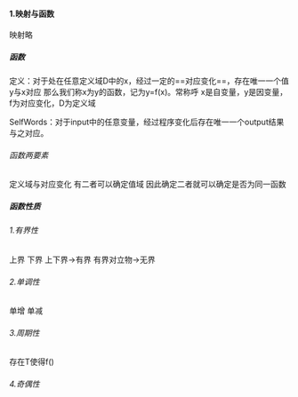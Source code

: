 
#### 1.映射与函数
映射略


##### 函数
定义：对于处在任意定义域D中的x，经过一定的==对应变化==，存在唯一一个值y与x对应
那么我们称x为y的函数，记为y=f(x)。常称呼 x是自变量，y是因变量，f为对应变化，D为定义域

SelfWords：对于input中的任意变量，经过程序变化后存在唯一一个output结果与之对应。
###### 函数两要素
定义域与对应变化
有二者可以确定值域
因此确定二者就可以确定是否为同一函数

##### 函数性质

###### 1.有界性
上界
下界
上下界->有界
有界对立物->无界
###### 2.单调性
单增
单减
###### 3.周期性
存在T使得f()
###### 4.奇偶性
